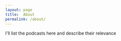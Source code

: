 ```yaml
---
layout: page
title:  About
permalink: /about/
---
```


I'll list the podcasts here and describe their relevance